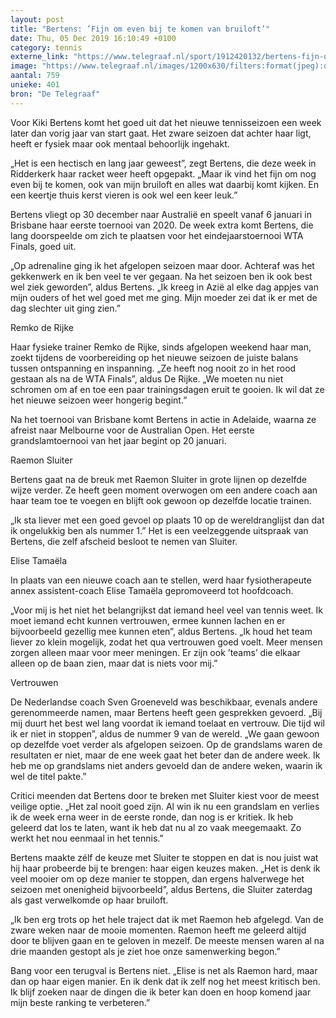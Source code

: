 ```yaml
---
layout: post
title: "Bertens: ’Fijn om even bij te komen van bruiloft’"
date: Thu, 05 Dec 2019 16:10:49 +0100
category: tennis
externe_link: "https://www.telegraaf.nl/sport/1912420132/bertens-fijn-om-even-bij-te-komen-van-bruiloft"
image: "https://www.telegraaf.nl/images/1200x630/filters:format(jpeg):quality(80)/cdn-kiosk-api.telegraaf.nl/9b0a09cc-1772-11ea-b184-02d1dbdc35d1.jpg"
aantal: 759
unieke: 401
bron: "De Telegraaf"
---
```


<p class="intro">Voor Kiki Bertens komt het goed uit dat het nieuwe tennisseizoen een week later dan vorig jaar van start gaat. Het zware seizoen dat achter haar ligt, heeft er fysiek maar ook mentaal behoorlijk ingehakt.</p> <p>„Het is een hectisch en lang jaar geweest”, zegt Bertens, die deze week in Ridderkerk haar racket weer heeft opgepakt. „Maar ik vind het fijn om nog even bij te komen, ook van mijn bruiloft en alles wat daarbij komt kijken. En een keertje thuis kerst vieren is ook wel een keer leuk.”</p><p>Bertens vliegt op 30 december naar Australië en speelt vanaf 6 januari in Brisbane haar eerste toernooi van 2020. De week extra komt Bertens, die lang doorspeelde om zich te plaatsen voor het eindejaarstoernooi WTA Finals, goed uit.</p><p>„Op adrenaline ging ik het afgelopen seizoen maar door. Achteraf was het gekkenwerk en ik ben veel te ver gegaan. Na het seizoen ben ik ook best wel ziek geworden”, aldus Bertens. „Ik kreeg in Azië al elke dag appjes van mijn ouders of het wel goed met me ging. Mijn moeder zei dat ik er met de dag slechter uit ging zien.”</p><p>Remko de Rijke</p><p>Haar fysieke trainer Remko de Rijke, sinds afgelopen weekend haar man, zoekt tijdens de voorbereiding op het nieuwe seizoen de juiste balans tussen ontspanning en inspanning. „Ze heeft nog nooit zo in het rood gestaan als na de WTA Finals”, aldus De Rijke. „We moeten nu niet schromen om af en toe een paar trainingsdagen eruit te gooien. Ik wil dat ze het nieuwe seizoen weer hongerig begint.”</p><p>Na het toernooi van Brisbane komt Bertens in actie in Adelaide, waarna ze afreist naar Melbourne voor de Australian Open. Het eerste grandslamtoernooi van het jaar begint op 20 januari.</p><p>Raemon Sluiter</p><p>Bertens gaat na de breuk met Raemon Sluiter in grote lijnen op dezelfde wijze verder. Ze heeft geen moment overwogen om een andere coach aan haar team toe te voegen en blijft ook gewoon op dezelfde locatie trainen.</p><p>„Ik sta liever met een goed gevoel op plaats 10 op de wereldranglijst dan dat ik ongelukkig ben als nummer 1.” Het is een veelzeggende uitspraak van Bertens, die zelf afscheid besloot te nemen van Sluiter.</p><p>Elise Tamaëla</p><p>In plaats van een nieuwe coach aan te stellen, werd haar fysiotherapeute annex assistent-coach Elise Tamaëla gepromoveerd tot hoofdcoach.</p><p>„Voor mij is het niet het belangrijkst dat iemand heel veel van tennis weet. Ik moet iemand echt kunnen vertrouwen, ermee kunnen lachen en er bijvoorbeeld gezellig mee kunnen eten”, aldus Bertens. „Ik houd het team liever zo klein mogelijk, zodat het qua vertrouwen goed voelt. Meer mensen zorgen alleen maar voor meer meningen. Er zijn ook ’teams’ die elkaar alleen op de baan zien, maar dat is niets voor mij.”</p><p>Vertrouwen</p><p>De Nederlandse coach Sven Groeneveld was beschikbaar, evenals andere gerenommeerde namen, maar Bertens heeft geen gesprekken gevoerd. „Bij mij duurt het best wel lang voordat ik iemand toelaat en vertrouw. Die tijd wil ik er niet in stoppen”, aldus de nummer 9 van de wereld. „We gaan gewoon op dezelfde voet verder als afgelopen seizoen. Op de grandslams waren de resultaten er niet, maar de ene week gaat het beter dan de andere week. Ik heb me op grandslams niet anders gevoeld dan de andere weken, waarin ik wel de titel pakte.”</p><p>Critici meenden dat Bertens door te breken met Sluiter kiest voor de meest veilige optie. „Het zal nooit goed zijn. Al win ik nu een grandslam en verlies ik de week erna weer in de eerste ronde, dan nog is er kritiek. Ik heb geleerd dat los te laten, want ik heb dat nu al zo vaak meegemaakt. Zo werkt het nou eenmaal in het tennis.”</p><p>Bertens maakte zélf de keuze met Sluiter te stoppen en dat is nou juist wat hij haar probeerde bij te brengen: haar eigen keuzes maken. „Het is denk ik veel mooier om op deze manier te stoppen, dan ergens halverwege het seizoen met onenigheid bijvoorbeeld”, aldus Bertens, die Sluiter zaterdag als gast verwelkomde op haar bruiloft.</p><p>„Ik ben erg trots op het hele traject dat ik met Raemon heb afgelegd. Van de zware weken naar de mooie momenten. Raemon heeft me geleerd altijd door te blijven gaan en te geloven in mezelf. De meeste mensen waren al na drie maanden gestopt als je ziet hoe onze samenwerking begon.”</p><p>Bang voor een terugval is Bertens niet. „Elise is net als Raemon hard, maar dan op haar eigen manier. En ik denk dat ik zelf nog het meest kritisch ben. Ik blijf zoeken naar de dingen die ik beter kan doen en hoop komend jaar mijn beste ranking te verbeteren.”</p>
